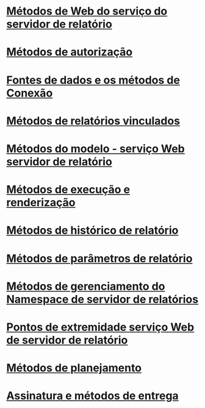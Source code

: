 # [Métodos de Web do serviço do servidor de relatório](report-server-web-service-methods.md)

# [Métodos de autorização](authorization-methods.md)
# [Fontes de dados e os métodos de Conexão](data-sources-and-connection-methods.md)
# [Métodos de relatórios vinculados](linked-reports-methods.md)
# [Métodos do modelo - serviço Web servidor de relatório](model-methods-report-server-web-service.md)
# [Métodos de execução e renderização](rendering-and-execution-methods.md)
# [Métodos de histórico de relatório](report-history-methods.md)
# [Métodos de parâmetros de relatório](report-parameters-methods.md)
# [Métodos de gerenciamento do Namespace de servidor de relatórios](report-server-namespace-management-methods.md)
# [Pontos de extremidade serviço Web de servidor de relatório](report-server-web-service-endpoints.md)
# [Métodos de planejamento](scheduling-methods.md)
# [Assinatura e métodos de entrega](subscription-and-delivery-methods.md)

